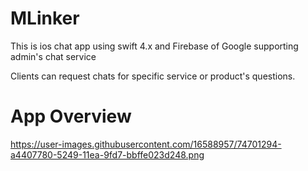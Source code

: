 # MLinker

This is ios chat app using swift 4.x and Firebase of Google supporting admin's chat service

Clients can request chats for specific service or product's questions.

# App Overview

https://user-images.githubusercontent.com/16588957/74701294-a4407780-5249-11ea-9fd7-bbffe023d248.png
